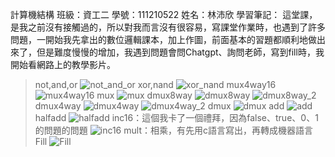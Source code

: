 計算機結構
班級：資工二 學號：111210522 姓名：林沛欣
學習筆記：
這堂課，是我之前沒有接觸過的，所以對我而言沒有很容易，寫課堂作業時，也遇到了許多問題，一開始我先拿出的數位邏輯課本，加上作圖，前面基本的習題都順利地做出來了，但是難度慢慢的增加，我遇到問題會問Chatgpt、詢問老師，寫到fill時，我開始看網路上的教學影片。
> not,and,or
![not_and_or](https://github.com/linpeic/_co/blob/master/01/not_and_or.jpg)
> xor,nand
![xor_nand](https://github.com/linpeic/_co/blob/master/01/xor_nand.jpg)
> mux4way16
![mux4way16](https://github.com/linpeic/_co/blob/master/01/mux4way16.jpg)
> mux
![mux](https://github.com/linpeic/_co/blob/master/01/mux.jpg)
> dmux8way
![dmux8way](https://github.com/linpeic/_co/blob/master/01/dmux8way.jpg)
![dmux8way_2](https://github.com/linpeic/_co/blob/master/01/dmux8way_2.jpg)
> dmux4way
![dmux4way](https://github.com/linpeic/_co/blob/master/01/dmux4way.jpg)
![dmux4way_2](https://github.com/linpeic/_co/blob/master/01/dmux4way_2.jpg)
> dmux
![dmux](https://github.com/linpeic/_co/blob/master/01/dmux.jpg)
> add
![add](https://github.com/linpeic/_co/blob/master/02/add16.jpg)
> halfadd
![halfadd](https://github.com/linpeic/_co/blob/master/02/halfadd.jpg)
> inc16：這個我卡了一個禮拜，因為false、true、0、1的問題的問題
![inc16](https://github.com/linpeic/_co/blob/master/02/inc16.jpg)
> mult：相乘，有先用c語言寫出，再轉成機器語言
> Fill
![Fill](https://github.com/linpeic/_co/blob/master/04/Fill.jpg)

![]()

